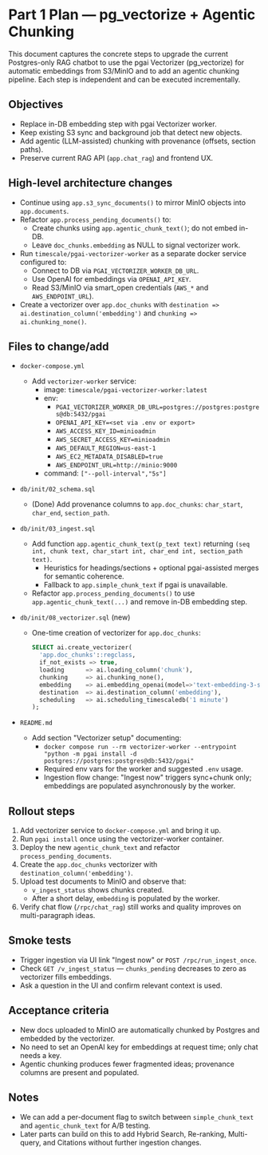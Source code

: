 # Part 1 Plan — pg_vectorize + Agentic Chunking

This document captures the concrete steps to upgrade the current Postgres-only RAG chatbot to use the pgai Vectorizer (pg_vectorize) for automatic embeddings from S3/MinIO and to add an agentic chunking pipeline. Each step is independent and can be executed incrementally.

## Objectives
- Replace in-DB embedding step with pgai Vectorizer worker.
- Keep existing S3 sync and background job that detect new objects.
- Add agentic (LLM-assisted) chunking with provenance (offsets, section paths).
- Preserve current RAG API (`app.chat_rag`) and frontend UX.

## High-level architecture changes
- Continue using `app.s3_sync_documents()` to mirror MinIO objects into `app.documents`.
- Refactor `app.process_pending_documents()` to:
  - Create chunks using `app.agentic_chunk_text()`; do not embed in-DB.
  - Leave `doc_chunks.embedding` as NULL to signal vectorizer work.
- Run `timescale/pgai-vectorizer-worker` as a separate docker service configured to:
  - Connect to DB via `PGAI_VECTORIZER_WORKER_DB_URL`.
  - Use OpenAI for embeddings via `OPENAI_API_KEY`.
  - Read S3/MinIO via smart_open credentials (`AWS_*` and `AWS_ENDPOINT_URL`).
- Create a vectorizer over `app.doc_chunks` with `destination => ai.destination_column('embedding')` and `chunking => ai.chunking_none()`.

## Files to change/add
- `docker-compose.yml`
  - Add `vectorizer-worker` service:
    - image: `timescale/pgai-vectorizer-worker:latest`
    - env:
      - `PGAI_VECTORIZER_WORKER_DB_URL=postgres://postgres:postgres@db:5432/pgai`
      - `OPENAI_API_KEY=<set via .env or export>`
      - `AWS_ACCESS_KEY_ID=minioadmin`
      - `AWS_SECRET_ACCESS_KEY=minioadmin`
      - `AWS_DEFAULT_REGION=us-east-1`
      - `AWS_EC2_METADATA_DISABLED=true`
      - `AWS_ENDPOINT_URL=http://minio:9000`
    - command: `["--poll-interval","5s"]`

- `db/init/02_schema.sql`
  - (Done) Add provenance columns to `app.doc_chunks`: `char_start`, `char_end`, `section_path`.

- `db/init/03_ingest.sql`
  - Add function `app.agentic_chunk_text(p_text text)` returning `(seq int, chunk text, char_start int, char_end int, section_path text)`.
    - Heuristics for headings/sections + optional pgai-assisted merges for semantic coherence.
    - Fallback to `app.simple_chunk_text` if pgai is unavailable.
  - Refactor `app.process_pending_documents()` to use `app.agentic_chunk_text(...)` and remove in-DB embedding step.

- `db/init/08_vectorizer.sql` (new)
  - One-time creation of vectorizer for `app.doc_chunks`:
    ```sql
    SELECT ai.create_vectorizer(
      'app.doc_chunks'::regclass,
      if_not_exists => true,
      loading      => ai.loading_column('chunk'),
      chunking     => ai.chunking_none(),
      embedding    => ai.embedding_openai(model=>'text-embedding-3-small', dimensions=>'1536'),
      destination  => ai.destination_column('embedding'),
      scheduling   => ai.scheduling_timescaledb('1 minute')
    );
    ```

- `README.md`
  - Add section "Vectorizer setup" documenting:
    - `docker compose run --rm vectorizer-worker --entrypoint "python -m pgai install -d postgres://postgres:postgres@db:5432/pgai"`
    - Required env vars for the worker and suggested `.env` usage.
    - Ingestion flow change: "Ingest now" triggers sync+chunk only; embeddings are populated asynchronously by the worker.

## Rollout steps
1) Add vectorizer service to `docker-compose.yml` and bring it up.
2) Run `pgai install` once using the vectorizer-worker container.
3) Deploy the new `agentic_chunk_text` and refactor `process_pending_documents`.
4) Create the `app.doc_chunks` vectorizer with `destination_column('embedding')`.
5) Upload test documents to MinIO and observe that:
   - `v_ingest_status` shows chunks created.
   - After a short delay, `embedding` is populated by the worker.
6) Verify chat flow (`/rpc/chat_rag`) still works and quality improves on multi-paragraph ideas.

## Smoke tests
- Trigger ingestion via UI link "Ingest now" or `POST /rpc/run_ingest_once`.
- Check `GET /v_ingest_status` — `chunks_pending` decreases to zero as vectorizer fills embeddings.
- Ask a question in the UI and confirm relevant context is used.

## Acceptance criteria
- New docs uploaded to MinIO are automatically chunked by Postgres and embedded by the vectorizer.
- No need to set an OpenAI key for embeddings at request time; only chat needs a key.
- Agentic chunking produces fewer fragmented ideas; provenance columns are present and populated.

## Notes
- We can add a per-document flag to switch between `simple_chunk_text` and `agentic_chunk_text` for A/B testing.
- Later parts can build on this to add Hybrid Search, Re-ranking, Multi-query, and Citations without further ingestion changes.
